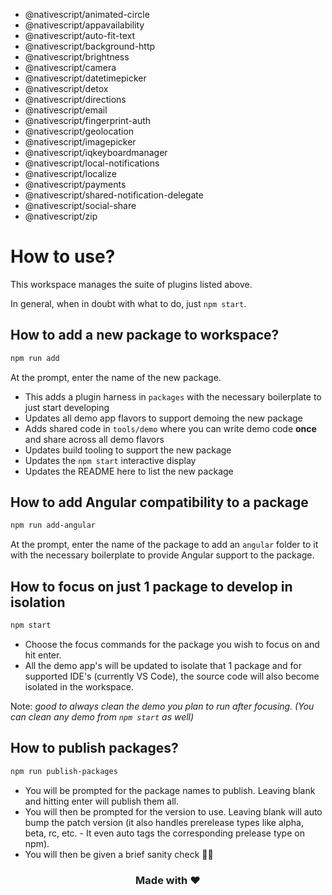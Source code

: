 - @nativescript/animated-circle
- @nativescript/appavailability
- @nativescript/auto-fit-text
- @nativescript/background-http
- @nativescript/brightness
- @nativescript/camera
- @nativescript/datetimepicker
- @nativescript/detox
- @nativescript/directions
- @nativescript/email
- @nativescript/fingerprint-auth
- @nativescript/geolocation
- @nativescript/imagepicker
- @nativescript/iqkeyboardmanager
- @nativescript/local-notifications
- @nativescript/localize
- @nativescript/payments
- @nativescript/shared-notification-delegate
- @nativescript/social-share
- @nativescript/zip

# How to use?

This workspace manages the suite of plugins listed above.

In general, when in doubt with what to do, just `npm start`.

## How to add a new package to workspace?

```bash
npm run add
```

At the prompt, enter the name of the new package.

- This adds a plugin harness in `packages` with the necessary boilerplate to just start developing
- Updates all demo app flavors to support demoing the new package
- Adds shared code in `tools/demo` where you can write demo code **once** and share across all demo flavors
- Updates build tooling to support the new package
- Updates the `npm start` interactive display
- Updates the README here to list the new package

## How to add Angular compatibility to a package

```bash
npm run add-angular
```

At the prompt, enter the name of the package to add an `angular` folder to it with the necessary boilerplate to provide Angular support to the package.

## How to focus on just 1 package to develop in isolation

```bash
npm start
```

- Choose the focus commands for the package you wish to focus on and hit enter.
- All the demo app's will be updated to isolate that 1 package and for supported IDE's (currently VS Code), the source code will also become isolated in the workspace.

Note: _good to always clean the demo you plan to run after focusing. (You can clean any demo from `npm start` as well)_

## How to publish packages?

```bash
npm run publish-packages
```

- You will be prompted for the package names to publish. Leaving blank and hitting enter will publish them all.
- You will then be prompted for the version to use. Leaving blank will auto bump the patch version (it also handles prerelease types like alpha, beta, rc, etc. - It even auto tags the corresponding prelease type on npm).
- You will then be given a brief sanity check 🧠😊

<h3 align="center">Made with ❤️</h3>
